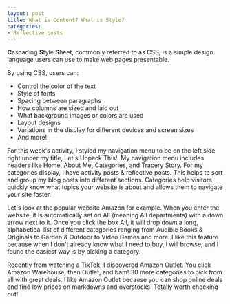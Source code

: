 ```yaml
---
layout: post
title: What is Content? What is Style?
categories:
- Reflective posts
---
```

**C**ascading **S**tyle **S**heet, commonly referred to as CSS, is a simple design language users can use to make web pages presentable.
<br/> 

By using CSS, users can:
 * Control the color of the text
 * Style of fonts
 * Spacing between paragraphs
 * How columns are sized and laid out
 * What background images or colors are used
 * Layout designs
 * Variations in the display for different devices and screen sizes 
 * And more! 

For this week's activity, I styled my navigation menu to be on the left side right under my title, Let's Unpack This!.  My navigation menu includes headers like Home, About Me, Categories, and Tracery Story. For my categories display, I have activity posts & reflective posts. This helps to sort and group my blog posts into different sections. Categories help visitors quickly know what topics your website is about and allows them to navigate your site faster. 

Let's look at the popular website Amazon for example. When you enter the website, it is automatically set on All (meaning All departments) with a down arrow next to it. Once you click the box All, it will drop down a long, alphabetical list of different categories ranging from Audible Books & Originals to Garden & Outdoor to Video Games and more. I like this feature because when I don't already know what I need to buy, I will browse, and I found the easiest way is by picking a category. 
<br/> 

Recently from watching a TikTok, I discovered Amazon Outlet. You click Amazon Warehouse, then Outlet, and bam! 30 more categories to pick from all with great deals. I like Amazon Outlet because you can shop online deals and find low prices on markdowns and overstocks. Totally worth checking out! 
<br/> 
